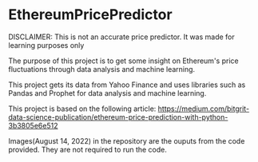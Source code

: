 # EthereumPricePredictor

DISCLAIMER: This is not an accurate price predictor. It was made for learning purposes only

The purpose of this project is to get some insight on Ethereum's price fluctuations through data analysis and machine learning.

This project gets its data from Yahoo Finance and uses libraries such as Pandas and Prophet for data analysis and machine learning.

This project is based on the following article: https://medium.com/bitgrit-data-science-publication/ethereum-price-prediction-with-python-3b3805e6e512

Images(August 14, 2022) in the repository are the ouputs from the code provided. They are not required to run the code. 

